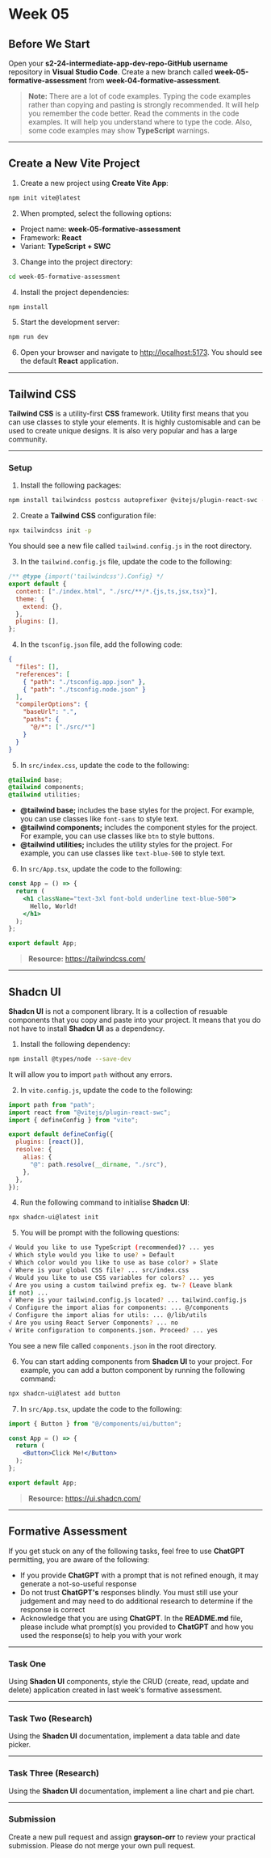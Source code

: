 # Week 05

## Before We Start

Open your **s2-24-intermediate-app-dev-repo-GitHub username** repository in **Visual Studio Code**. Create a new branch called **week-05-formative-assessment** from **week-04-formative-assessment**.

> **Note:** There are a lot of code examples. Typing the code examples rather than copying and pasting is strongly recommended. It will help you remember the code better. Read the comments in the code examples. It will help you understand where to type the code. Also, some code examples may show **TypeScript** warnings.

---

## Create a New Vite Project

1. Create a new project using **Create Vite App**:

```bash
npm init vite@latest
```

2. When prompted, select the following options:

- Project name: **week-05-formative-assessment**
- Framework: **React**
- Variant: **TypeScript + SWC**

3. Change into the project directory:

```bash
cd week-05-formative-assessment
```

4. Install the project dependencies:

```bash
npm install
```

5. Start the development server:

```bash
npm run dev
```

6. Open your browser and navigate to <http://localhost:5173>. You should see the default **React** application.

---

## Tailwind CSS

**Tailwind CSS** is a utility-first **CSS** framework. Utility first means that you can use classes to style your elements. It is highly customisable and can be used to create unique designs. It is also very popular and has a large community.

---

### Setup

1. Install the following packages:

```bash
npm install tailwindcss postcss autoprefixer @vitejs/plugin-react-swc --save-dev
```

2. Create a **Tailwind CSS** configuration file:

```bash
npx tailwindcss init -p
```

You should see a new file called `tailwind.config.js` in the root directory.

3. In the `tailwind.config.js` file, update the code to the following:

```js
/** @type {import('tailwindcss').Config} */
export default {
  content: ["./index.html", "./src/**/*.{js,ts,jsx,tsx}"],
  theme: {
    extend: {},
  },
  plugins: [],
};
```

4. In the `tsconfig.json` file, add the following code:

```json
{
  "files": [],
  "references": [
    { "path": "./tsconfig.app.json" },
    { "path": "./tsconfig.node.json" }
  ],
  "compilerOptions": {
    "baseUrl": ".",
    "paths": {
      "@/*": ["./src/*"]
    }
  }
}
```

5. In `src/index.css`, update the code to the following:

```css
@tailwind base;
@tailwind components;
@tailwind utilities;
```

- **@tailwind base;** includes the base styles for the project. For example, you can use classes like `font-sans` to style text.
- **@tailwind components;** includes the component styles for the project. For example, you can use classes like `btn` to style buttons.
- **@tailwind utilities;** includes the utility styles for the project. For example, you can use classes like `text-blue-500` to style text.

6. In `src/App.tsx`, update the code to the following:

```jsx
const App = () => {
  return (
    <h1 className="text-3xl font-bold underline text-blue-500">
      Hello, World!
    </h1>
  );
};

export default App;
```

> **Resource:** https://tailwindcss.com/

---

## Shadcn UI

**Shadcn UI** is not a component library. It is a collection of resuable components that you copy and paste into your project. It means that you do not have to install **Shadcn UI** as a dependency.

1. Install the following dependency:

```bash
npm install @types/node --save-dev
```

It will allow you to import `path` without any errors.

2. In `vite.config.js`, update the code to the following:

```js
import path from "path";
import react from "@vitejs/plugin-react-swc";
import { defineConfig } from "vite";

export default defineConfig({
  plugins: [react()],
  resolve: {
    alias: {
      "@": path.resolve(__dirname, "./src"),
    },
  },
});
```


4. Run the following command to initialise **Shadcn UI**:

```bash
npx shadcn-ui@latest init
```

5. You will be prompt with the following questions:

```bash
√ Would you like to use TypeScript (recommended)? ... yes
√ Which style would you like to use? » Default
√ Which color would you like to use as base color? » Slate
√ Where is your global CSS file? ... src/index.css
√ Would you like to use CSS variables for colors? ... yes
√ Are you using a custom tailwind prefix eg. tw-? (Leave blank
if not) ...
√ Where is your tailwind.config.js located? ... tailwind.config.js
√ Configure the import alias for components: ... @/components
√ Configure the import alias for utils: ... @/lib/utils
√ Are you using React Server Components? ... no
√ Write configuration to components.json. Proceed? ... yes
```

You see a new file called `components.json` in the root directory.

6. You can start adding components from **Shadcn UI** to your project. For example, you can add a button component by running the following command:

```bash
npx shadcn-ui@latest add button
```

7. In `src/App.tsx`, update the code to the following:

```jsx
import { Button } from "@/components/ui/button";

const App = () => {
  return (
    <Button>Click Me!</Button>
  );
};

export default App;
```

> **Resource:** <https://ui.shadcn.com/>

---

## Formative Assessment

If you get stuck on any of the following tasks, feel free to use **ChatGPT** permitting, you are aware of the following:

- If you provide **ChatGPT** with a prompt that is not refined enough, it may generate a not-so-useful response
- Do not trust **ChatGPT's** responses blindly. You must still use your judgement and may need to do additional research to determine if the response is correct
- Acknowledge that you are using **ChatGPT**. In the **README.md** file, please include what prompt(s) you provided to **ChatGPT** and how you used the response(s) to help you with your work

---

### Task One

Using **Shadcn UI** components, style the CRUD (create, read, update and delete) application created in last week's formative assessment. 

---

### Task Two (Research)

Using the **Shadcn UI** documentation, implement a data table and date picker.

---

### Task Three (Research)

Using the **Shadcn UI** documentation, implement a line chart and pie chart.

---

### Submission

Create a new pull request and assign **grayson-orr** to review your practical submission. Please do not merge your own pull request.

